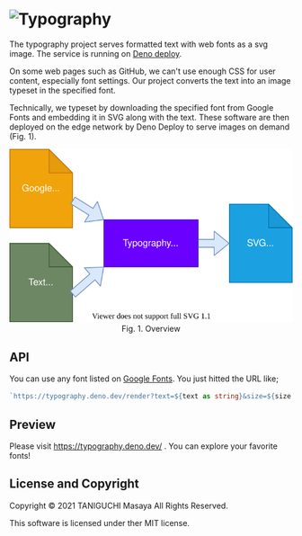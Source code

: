 # ![Typography](https://typography.deno.dev/render?text=Typography&size=30&family=Lobster&weight=400)

The typography project serves formatted text with web fonts as a svg image.
The service is running on [Deno deploy](https://deno.com/deploy).

On some web pages such as GitHub, we can't use enough CSS for user content, especially font settings. Our project converts the text into an image typeset in the specified font.

Technically, we typeset by downloading the specified font from Google Fonts and embedding it in SVG along with the text. These software are then deployed on the edge network by Deno Deploy to serve images on demand (Fig. 1).

<p align="center">
  <img src="./misc/overview.drawio.svg" /><br />
  Fig. 1. Overview
</p>

## API

You can use any font listed on [Google Fonts](https://fonts.google.com/). You just hitted the URL like;

```ts
`https://typography.deno.dev/render?text=${text as string}&size=${size as number}&family=${family as string}&weight=${weight as number}`
```

## Preview

Please visit https://typography.deno.dev/ . You can explore your favorite fonts!

## License and Copyright

Copyright &copy; 2021 TANIGUCHI Masaya All Rights Reserved.

This software is licensed under ther MIT license.
